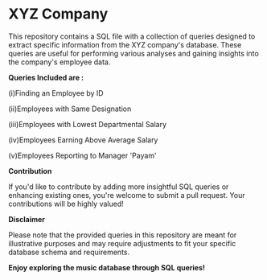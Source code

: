 # XYZ Company

This repository contains a SQL file with a collection of queries designed to extract specific information from the XYZ company's database. These queries are useful for performing various analyses and gaining insights into the company's employee data.

**Queries Included are :**

(i)Finding an Employee by ID

(ii)Employees with Same Designation

(iii)Employees with Lowest Departmental Salary

(iv)Employees Earning Above Average Salary

(v)Employees Reporting to Manager 'Payam'

**Contribution**

If you'd like to contribute by adding more insightful SQL queries or enhancing existing ones, you're welcome to submit a pull request. Your contributions will be highly valued!

**Disclaimer**

Please note that the provided queries in this repository are meant for illustrative purposes and may require adjustments to fit your specific database schema and requirements.

**Enjoy exploring the music database through SQL queries!**
